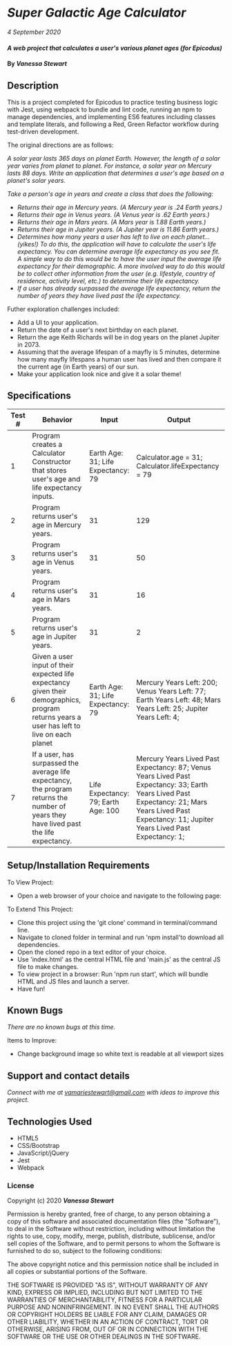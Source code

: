 # _Super Galactic Age Calculator_

_4 September 2020_

#### _A web project that calculates a user's various planet ages (for Epicodus)_

#### By _**Vanessa Stewart**_

## Description

This is a project completed for Epicodus to practice testing business logic with Jest, using webpack to bundle and lint code, running an npm to manage dependencies, and implementing ES6 features including classes and template literals, and following a Red, Green Refactor workflow during test-driven development.

The original directions are as follows:

_A solar year lasts 365 days on planet Earth. However, the length of a solar year varies from planet to planet. For instance, a solar year on Mercury lasts 88 days. Write an application that determines a user's age based on a planet's solar years._

_Take a person's age in years and create a class that does the following:_

* _Returns their age in Mercury years. (A Mercury year is .24 Earth years.)_
* _Returns their age in Venus years. (A Venus year is .62 Earth years.)_
* _Returns their age in Mars years. (A Mars year is 1.88 Earth years.)_
* _Returns their age in Jupiter years. (A Jupiter year is 11.86 Earth years.)_
* _Determines how many years a user has left to live on each planet… (yikes!) To do this, the application will have to calculate the user's life expectancy. You can determine average life expectancy as you see fit. A simple way to do this would be to have the user input the average life expectancy for their demographic. A more involved way to do this would be to collect other information from the user (e.g. lifestyle, country of residence, activity level, etc.) to determine their life expectancy._
* _If a user has already surpassed the average life expectancy, return the number of years they have lived past the life expectancy._

Futher exploration challenges included:
* Add a UI to your application.
* Return the date of a user's next birthday on each planet.
* Return the age Keith Richards will be in dog years on the planet Jupiter in 2073.
* Assuming that the average lifespan of a mayfly is 5 minutes, determine how many mayfly lifespans a human user has lived and then compare it the current age (in Earth years) of our sun.
* Make your application look nice and give it a solar theme!

## Specifications
| Test # | Behavior | Input | Output |
| -------- | -------- | -------- | -------- |
| 1 | Program creates a Calculator Constructor that stores user's age and life expectancy inputs. | Earth Age: 31; Life Expectancy: 79 | Calculator.age = 31; Calculator.lifeExpectancy = 79 |
| 2 | Program returns user's age in Mercury years. | 31 | 129 |
| 3 | Program returns user's age in Venus years. | 31 | 50 |
| 4 | Program returns user's age in Mars years. | 31 | 16 |
| 5 | Program returns user's age in Jupiter years. | 31 | 2 |
| 6 | Given a user input of their expected life expectancy given their demographics, program returns years a user has left to live on each planet | Earth Age: 31; Life Expectancy: 79  | Mercury Years Left: 200; Venus Years Left: 77; Earth Years Left: 48; Mars Years Left: 25; Jupiter Years Left: 4;  |
| 7 | If a user, has surpassed the average life expectancy, the program returns the number of years they have lived past the life expectancy.| Life Expectancy: 79; Earth Age: 100 | Mercury Years Lived Past Expectancy: 87; Venus Years Lived Past Expectancy: 33; Earth Years Lived Past Expectancy: 21; Mars Years Lived Past Expectancy: 11; Jupiter Years Lived Past Expectancy: 1;|

## Setup/Installation Requirements

To View Project:
* Open a web browser of your choice and navigate to the following page:

To Extend This Project:
* Clone this project using the 'git clone' command in terminal/command line.
* Navigate to cloned folder in terminal and run 'npm install'to download all dependencies.
* Open the cloned repo in a text editor of your choice.
* Use 'index.html' as the central HTML file and 'main.js' as the central JS file to make changes.
* To view project in a browser: Run 'npm run start', which will bundle HTML and JS files and launch a server.
* Have fun!

## Known Bugs

_There are no known bugs at this time._

Items to Improve:
* Change background image so white text is readable at all viewport sizes

## Support and contact details

_Connect with me at vamariestewart@gmail.com with ideas to improve this project._

## Technologies Used

* HTML5
* CSS/Bootstrap
* JavaScript/jQuery
* Jest
* Webpack

### License

Copyright (c) 2020 **_Vanessa Stewart_**

Permission is hereby granted, free of charge, to any person obtaining a copy of this software and associated documentation files (the "Software"), to deal in the Software without restriction, including without limitation the rights to use, copy, modify, merge, publish, distribute, sublicense, and/or sell copies of the Software, and to permit persons to whom the Software is furnished to do so, subject to the following conditions:

The above copyright notice and this permission notice shall be included in all copies or substantial portions of the Software.

THE SOFTWARE IS PROVIDED "AS IS", WITHOUT WARRANTY OF ANY KIND, EXPRESS OR IMPLIED, INCLUDING BUT NOT LIMITED TO THE WARRANTIES OF MERCHANTABILITY, FITNESS FOR A PARTICULAR PURPOSE AND NONINFRINGEMENT. IN NO EVENT SHALL THE AUTHORS OR COPYRIGHT HOLDERS BE LIABLE FOR ANY CLAIM, DAMAGES OR OTHER LIABILITY, WHETHER IN AN ACTION OF CONTRACT, TORT OR OTHERWISE, ARISING FROM, OUT OF OR IN CONNECTION WITH THE SOFTWARE OR THE USE OR OTHER DEALINGS IN THE SOFTWARE.
